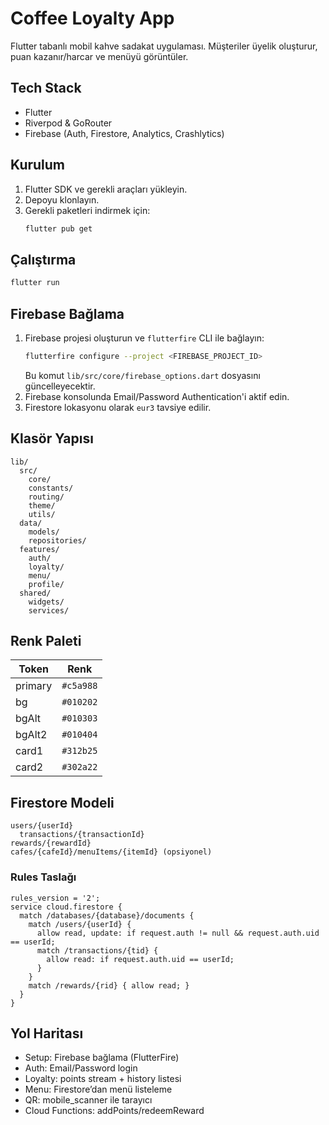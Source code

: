 # Coffee Loyalty App

Flutter tabanlı mobil kahve sadakat uygulaması. Müşteriler üyelik oluşturur, puan kazanır/harcar ve menüyü görüntüler.

## Tech Stack
- Flutter
- Riverpod & GoRouter
- Firebase (Auth, Firestore, Analytics, Crashlytics)

## Kurulum
1. Flutter SDK ve gerekli araçları yükleyin.
2. Depoyu klonlayın.
3. Gerekli paketleri indirmek için:
   ```bash
   flutter pub get
   ```

## Çalıştırma
```bash
flutter run
```

## Firebase Bağlama
1. Firebase projesi oluşturun ve `flutterfire` CLI ile bağlayın:
   ```bash
   flutterfire configure --project <FIREBASE_PROJECT_ID>
   ```
   Bu komut `lib/src/core/firebase_options.dart` dosyasını güncelleyecektir.
2. Firebase konsolunda Email/Password Authentication'i aktif edin.
3. Firestore lokasyonu olarak `eur3` tavsiye edilir.

## Klasör Yapısı
```
lib/
  src/
    core/
    constants/
    routing/
    theme/
    utils/
  data/
    models/
    repositories/
  features/
    auth/
    loyalty/
    menu/
    profile/
  shared/
    widgets/
    services/
```

## Renk Paleti
| Token      | Renk    |
|------------|---------|
| primary    | `#c5a988` |
| bg         | `#010202` |
| bgAlt      | `#010303` |
| bgAlt2     | `#010404` |
| card1      | `#312b25` |
| card2      | `#302a22` |

## Firestore Modeli
```
users/{userId}
  transactions/{transactionId}
rewards/{rewardId}
cafes/{cafeId}/menuItems/{itemId} (opsiyonel)
```

### Rules Taslağı
```
rules_version = '2';
service cloud.firestore {
  match /databases/{database}/documents {
    match /users/{userId} {
      allow read, update: if request.auth != null && request.auth.uid == userId;
      match /transactions/{tid} {
        allow read: if request.auth.uid == userId;
      }
    }
    match /rewards/{rid} { allow read; }
  }
}
```

## Yol Haritası
- Setup: Firebase bağlama (FlutterFire)
- Auth: Email/Password login
- Loyalty: points stream + history listesi
- Menu: Firestore’dan menü listeleme
- QR: mobile_scanner ile tarayıcı
- Cloud Functions: addPoints/redeemReward
